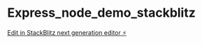 # Express_node_demo_stackblitz

[Edit in StackBlitz next generation editor ⚡️](https://stackblitz.com/~/github.com/poorna-theekshana/Express_node_demo_stackblitz)